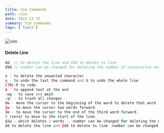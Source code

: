 ```yaml
---
title: Vim Commands
path: /vim
date: 2021-12-15
summary: Vim commands
tags: ['Tools']
---
```


![vim](https://upload.wikimedia.org/wikipedia/commons/thumb/9/9f/Vimlogo.svg/256px-Vimlogo.svg.png)

#### Delete Line
``` php 
dd  // to delete the line and 2dd to delete to line 
d9d // number can be changed for deleting the number of consecutive words 
```

```php
x - to delete the unwanted character
u - to undo the last the command and U to undo the whole line
CTRL-R to redo
A - to append text at the end
:wq - to save and exit
:q! - to trash all changes
dw - move the cursor to the beginning of the word to delete that word
2w - to move the cursor two words forward.
3e - to move the cursor to the end of the third word forward.
0 (zero) to move to the start of the line.
d2w - which deletes 2 words .. number can be changed for deleting the number of consecutive words like d3w
dd to delete the line and 2dd to delete to line .number can be changed for deleting the number of consecutive words
```
